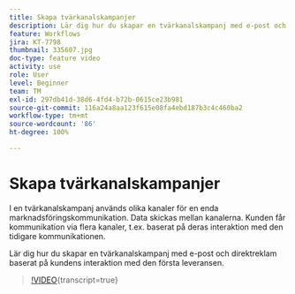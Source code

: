 ```yaml
---
title: Skapa tvärkanalskampanjer
description: Lär dig hur du skapar en tvärkanalskampanj med e-post och direktreklam baserat på kundens interaktion med den första leveransen.
feature: Workflows
jira: KT-7798
thumbnail: 335607.jpg
doc-type: feature video
activity: use
role: User
level: Beginner
team: TM
exl-id: 297db41d-38d6-4fd4-b72b-0615ce23b981
source-git-commit: 116a24a8aa123f615e08fa4ebd187b3c4c460ba2
workflow-type: tm+mt
source-wordcount: '86'
ht-degree: 100%

---
```


# Skapa tvärkanalskampanjer

I en tvärkanalskampanj används olika kanaler för en enda marknadsföringskommunikation. Data skickas mellan kanalerna. Kunden får kommunikation via flera kanaler, t.ex. baserat på deras interaktion med den tidigare kommunikationen.

Lär dig hur du skapar en tvärkanalskampanj med e-post och direktreklam baserat på kundens interaktion med den första leveransen.

>[!VIDEO](https://video.tv.adobe.com/v/3426518?quality=12&learn=on&captions=swe){transcript=true}
